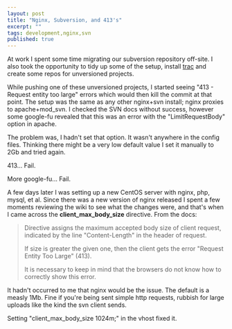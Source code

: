 ```yaml
---
layout: post
title: "Nginx, Subversion, and 413's"
excerpt: ""
tags: development,nginx,svn
published: true
---
```


At work I spent some time migrating our subversion repository off-site. I also took the opportunity to tidy up some of the setup, install [trac](http://trac.edgewall.org/) and create some repos for unversioned projects.

While pushing one of these unversioned projects, I started seeing "413 - Request entity too large" errors which would then kill the commit at that point. The setup was the same as any other nginx+svn install; nginx proxies to apache+mod_svn. I checked the SVN docs without success, however some google-fu revealed that this was an error with the "LimitRequestBody" option in apache.

The problem was, I hadn't set that option. It wasn't anywhere in the config files. Thinking there might be a very low default value I set it manually to 2Gb and tried again. 

413... Fail. 

More google-fu... Fail.

A few days later I was setting up a new CentOS server with nginx, php, mysql, et al. Since there was a new version of nginx released I spent a few moments reviewing the wiki to see what the changes were, and that's when I came across the **client_max_body_size** directive. From the docs:

> Directive assigns the maximum accepted body size of client request, indicated by the line "Content-Length" in the header of request.
> 
> If size is greater the given one, then the client gets the error "Request Entity Too Large" (413).
> 
> It is necessary to keep in mind that the browsers do not know how to correctly show this error. 

It hadn't occurred to me that nginx would be the issue. The default is a measly 1Mb. Fine if you're being sent simple http requests, rubbish for large uploads like the kind the svn client sends.

Setting "client_max_body_size 1024m;" in the vhost fixed it.
